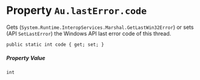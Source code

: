 # Property `Au.lastError.code`

Gets (`System.Runtime.InteropServices.Marshal.GetLastWin32Error`) or sets (API `SetLastError`) the Windows API last error code of this thread.

```
public static int code { get; set; }
```

##### Property Value

`int`